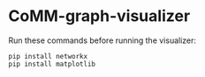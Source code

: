 # CoMM-graph-visualizer

Run these commands before running the visualizer:
```
pip install networkx
pip install matplotlib
```
